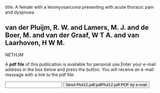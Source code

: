 title: A female with a leiomyosarcoma presenting with acute thoracic pain and dyspnoea

## van der Pluijm, R. W. and Lamers, M. J. and de Boer, M. and van der Graaf, W T A. and van Laarhoven, H W M.
NETHJM

A <b>pdf file</b> of this publication is available for personal use.Enter your e-mail address in the box below and press the button. You will receive an e-mail message with a link to the pdf file.
<form action="sender.php">  <input type="text" name="email">  <input type="submit" value="Send Plui12.pdf:pdfPlui12.pdf:PDF by e-mail"></form>